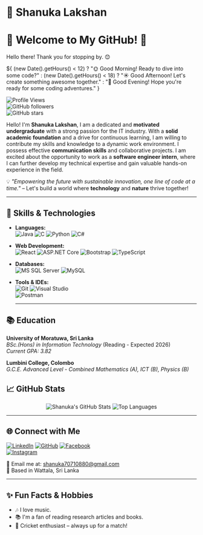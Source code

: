 # 🌟 Shanuka Lakshan

# 🌟 Welcome to My GitHub! 👋

Hello there! Thank you for stopping by. 😊

${
  (new Date().getHours() < 12)
    ? "🌞 Good Morning! Ready to dive into some code?"
    : (new Date().getHours() < 18)
      ? "☀️ Good Afternoon! Let's create something awesome together."
      : "🌙 Good Evening! Hope you're ready for some coding adventures."
}


![Profile Views](https://komarev.com/ghpvc/?username=SILVA-HSL&color=blue)  
![GitHub followers](https://img.shields.io/github/followers/SILVA-HSL?style=social)  
![GitHub stars](https://img.shields.io/github/stars/SILVA-HSL?style=social)

Hello! I'm **Shanuka Lakshan**, I am a dedicated and **motivated undergraduate** with a strong passion for the IT industry. With a **solid academic foundation** and a drive for continuous learning, I am willing to contribute my skills and knowledge to a dynamic work environment. I possess effective **communication skills** and collaborative projects. I am excited about the opportunity to work as a **software engineer intern**, where I can further develop my technical expertise and gain valuable hands-on experience in the field.

💡 *"Empowering the future with sustainable innovation, one line of code at a time."* – Let's build a world where **technology** and **nature** thrive together!

---

## 🚀 Skills & Technologies

- **Languages:**  
  ![Java](https://img.shields.io/badge/Java-%23ED8B00.svg?style=for-the-badge&logo=java&logoColor=white)
  ![C](https://img.shields.io/badge/C-%2300599C.svg?style=for-the-badge&logo=c&logoColor=white)
  ![Python](https://img.shields.io/badge/Python-3670A0?style=for-the-badge&logo=python&logoColor=ffdd54)
  ![C#](https://img.shields.io/badge/C%23-%23239120.svg?style=for-the-badge&logo=c-sharp&logoColor=white)

- **Web Development:**  
  ![React](https://img.shields.io/badge/React-%2320232a.svg?style=for-the-badge&logo=react&logoColor=%2361DAFB) 
  ![ASP.NET Core](https://img.shields.io/badge/ASP.NET%20Core-512BD4?style=for-the-badge&logo=dotnet&logoColor=white) 
  ![Bootstrap](https://img.shields.io/badge/Bootstrap-%23563D7C.svg?style=for-the-badge&logo=bootstrap&logoColor=white) 
  ![TypeScript](https://img.shields.io/badge/TypeScript-%23007ACC.svg?style=for-the-badge&logo=typescript&logoColor=white)

- **Databases:**  
  ![MS SQL Server](https://img.shields.io/badge/Microsoft%20SQL%20Server-CC2927?style=for-the-badge&logo=microsoft%20sql%20server&logoColor=white)
  ![MySQL](https://img.shields.io/badge/MySQL-005C84?style=for-the-badge&logo=mysql&logoColor=white)

- **Tools & IDEs:**  
  ![Git](https://img.shields.io/badge/Git-%23F05033.svg?style=for-the-badge&logo=git&logoColor=white)
  ![Visual Studio](https://img.shields.io/badge/Visual_Studio-5C2D91.svg?style=for-the-badge&logo=visual-studio&logoColor=white)  
  ![Postman](https://img.shields.io/badge/Postman-FF6C37?style=for-the-badge&logo=postman&logoColor=white)

  ---

## 📚 **Education**

**University of Moratuwa, Sri Lanka**  
_BSc.(Hons) in Information Technology_ (Reading - Expected 2026)<br/>
_Current GPA: 3.82_  

**Lumbini College, Colombo**  
_G.C.E. Advanced Level - Combined Mathematics (A), ICT (B), Physics (B)_  

## 📈 GitHub Stats

<p align="center">
  <img src="https://github-readme-stats.vercel.app/api?username=SILVA-HSL&show_icons=true&theme=radical" alt="Shanuka's GitHub Stats" />
  <img src="https://github-readme-stats.vercel.app/api/top-langs/?username=SILVA-HSL&layout=compact&theme=radical" alt="Top Languages" />
</p>

---

## 🌐 Connect with Me

[![LinkedIn](https://img.shields.io/badge/LinkedIn-0A66C2?style=for-the-badge&logo=linkedin&logoColor=white)](https://linkedin.com/in/shanuka-lakshan-53478a218)
[![GitHub](https://img.shields.io/badge/GitHub-181717?style=for-the-badge&logo=github&logoColor=white)](https://github.com/SILVA-HSL)
[![Facebook](https://img.shields.io/badge/Facebook-1877F2?style=for-the-badge&logo=facebook&logoColor=white)](https://www.facebook.com/shanuka.silva.370?mibextid=ZbWKwL)  
[![Instagram](https://img.shields.io/badge/Instagram-E4405F?style=for-the-badge&logo=instagram&logoColor=white)](https://www.instagram.com/shanuk.a?igsh=MTRkcjJraWpiZmVtZw==)


📧 Email me at: [shanuka70710880@gmail.com](mailto:shanuka70710880@gmail.com)  
📍 Based in Wattala, Sri Lanka

---

## ✨ Fun Facts & Hobbies

- 🎶 I love music.
- 📚 I'm a fan of reading research articles and books.
- 🏏 Cricket enthusiast – always up for a match!



```html
